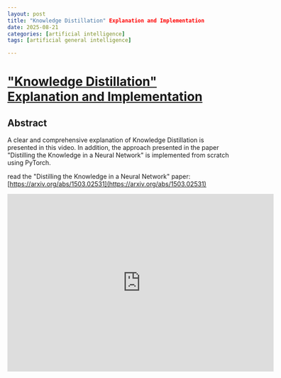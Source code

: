 ```yaml
---
layout: post
title: "Knowledge Distillation" Explanation and Implementation
date: 2025-08-21
categories: [artificial intelligence]
tags: [artificial general intelligence]

---
```


# ["Knowledge Distillation" Explanation and Implementation](https://www.youtube.com/watch?v=9guKFI_yVNc)

## Abstract

A clear and comprehensive explanation of Knowledge Distillation is presented in this video. In addition, the approach presented in the paper "Distilling the Knowledge in a Neural Network" is implemented from scratch using PyTorch. 

read the "Distilling the Knowledge in a Neural Network" paper:
[https://arxiv.org/abs/1503.02531](https://arxiv.org/abs/1503.02531) 

<iframe width="600" height="400" src="https://www.youtube.com/embed/9guKFI_yVNc?si=JW-DcMad6smsRKir" title="YouTube video player" frameborder="0" allow="accelerometer; autoplay; clipboard-write; encrypted-media; gyroscope; picture-in-picture; web-share" referrerpolicy="strict-origin-when-cross-origin" allowfullscreen></iframe>